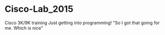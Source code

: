 # Cisco-Lab_2015
Cisco 3K/9K training
Just getting into programming!
"So I got that going for me. Which is nice"
